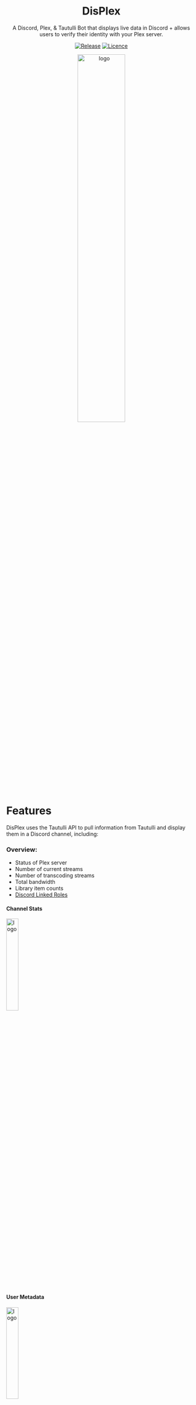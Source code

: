 <div align="center">

# DisPlex

A Discord, Plex, & Tautulli Bot that displays live data in Discord + allows users to verify their identity with your Plex server.

[![Release](https://img.shields.io/github/v/release/mchestr/displex?color=blue&include_prereleases&label=version&style=flat-square)](https://github.com/mchestr/displex/releases)
[![Licence](https://img.shields.io/github/license/mchestr/displex?style=flat-square&color=blue)](https://opensource.org/licenses/MIT)

<img src="https://raw.githubusercontent.com/mchestr/displex/assets/images/displex.jpg" width="50%" height="50%" alt="logo">

</div>

# Features

DisPlex uses the Tautulli API to pull information from Tautulli and display them in a Discord channel, including:

### Overview:

- Status of Plex server
- Number of current streams
- Number of transcoding streams
- Total bandwidth
- Library item counts
- [Discord Linked Roles](https://support.discord.com/hc/en-us/articles/8063233404823-Connections-Linked-Roles-Community-Members)

#### Channel Stats

<img src="https://raw.githubusercontent.com/mchestr/displex/assets/images/stats.png" width="25%" height="25%" alt="logo">

#### User Metadata

<img src="https://raw.githubusercontent.com/mchestr/displex/assets/images/meta.png" width="25%" height="25%" alt="logo">

# Installation and setup

## Requirements

- A Plex Media Server
- Tautulli
- A Discord server
- Valid SSL Cert
- Docker
- [A Discord bot token](https://www.digitaltrends.com/gaming/how-to-make-a-discord-bot/)
  - Permissions required:
    - Manage Channels
    - View Channels
    - Send Messages
  - **Shortcut**: Use the following link to invite your bot to your server with the above permissions:
    https://discord.com/oauth2/authorize?client_id=YOUR_APPLICATION_ID&scope=bot&permissions=268437520

DisPlex runs as a Docker container. The Dockerfile is included in this repository, or can be pulled
from [GitHub Packages](https://github.com/mchestr/displex/pkgs/container/displex).

# Development

This bot is still a work in progress. If you have any ideas for improving or adding to Displex, please open an issue
or a pull request.

### Testing OAuth Flow Locally

You can use CloudFlare tunnels or similar to test the OAuth2 flow as it requires valid certs.

```
cloudflared tunnel --name displex.example.com --hostname displex.example.com --url 'http://localhost:8080' -f
```

Then visit `https://displex.example.com/auth/discord/linked-role`.